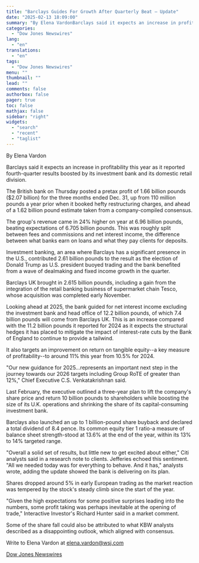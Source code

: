 ```yaml
---
title: "Barclays Guides For Growth After Quarterly Beat — Update"
date: "2025-02-13 18:09:00"
summary: "By Elena VardonBarclays said it expects an increase in profitability this year as it reported fourth-quarter results boosted by its investment bank and its domestic retail division.The British bank on Thursday posted a pretax profit of 1.66 billion pounds ($2.07 billion) for the three months ended Dec. 31, up from..."
categories:
  - "Dow Jones Newswires"
lang:
  - "en"
translations:
  - "en"
tags:
  - "Dow Jones Newswires"
menu: ""
thumbnail: ""
lead: ""
comments: false
authorbox: false
pager: true
toc: false
mathjax: false
sidebar: "right"
widgets:
  - "search"
  - "recent"
  - "taglist"
---
```


By Elena Vardon

Barclays said it expects an increase in profitability this year as it reported fourth-quarter results boosted by its investment bank and its domestic retail division.

The British bank on Thursday posted a pretax profit of 1.66 billion pounds ($2.07 billion) for the three months ended Dec. 31, up from 110 million pounds a year prior when it booked hefty restructuring charges, and ahead of a 1.62 billion pound estimate taken from a company-compiled consensus.

The group's revenue came in 24% higher on year at 6.96 billion pounds, beating expectations of 6.705 billion pounds. This was roughly split between fees and commissions and net interest income, the difference between what banks earn on loans and what they pay clients for deposits.

Investment banking, an area where Barclays has a significant presence in the U.S., contributed 2.61 billion pounds to the result as the election of Donald Trump as U.S. president buoyed trading and the bank benefited from a wave of dealmaking and fixed income growth in the quarter.

Barclays UK brought in 2.615 billion pounds, including a gain from the integration of the retail banking business of supermarket chain Tesco, whose acquisition was completed early November.

Looking ahead at 2025, the bank guided for net interest income excluding the investment bank and head office of 12.2 billion pounds, of which 7.4 billion pounds will come from Barclays UK. This is an increase compared with the 11.2 billion pounds it reported for 2024 as it expects the structural hedges it has placed to mitigate the impact of interest-rate cuts by the Bank of England to continue to provide a tailwind.

It also targets an improvement on return on tangible equity--a key measure of profitability--to around 11% this year from 10.5% for 2024.

"Our new guidance for 2025…represents an important next step in the journey towards our 2026 targets including Group RoTE of greater than 12%," Chief Executive C.S. Venkatakrishnan said.

Last February, the executive outlined a three-year plan to lift the company's share price and return 10 billion pounds to shareholders while boosting the size of its U.K. operations and shrinking the share of its capital-consuming investment bank.

Barclays also launched an up to 1 billion-pound share buyback and declared a total dividend of 8.4 pence. Its common equity tier 1 ratio-a measure of balance sheet strength-stood at 13.6% at the end of the year, within its 13% to 14% targeted range.

"Overall a solid set of results, but little new to get excited about either," Citi analysts said in a research note to clients. Jefferies echoed this sentiment. "All we needed today was for everything to behave. And it has," analysts wrote, adding the update showed the bank is delivering on its plan.

Shares dropped around 5% in early European trading as the market reaction was tempered by the stock's steady climb since the start of the year.

"Given the high expectations for some positive surprises leading into the numbers, some profit taking was perhaps inevitable at the opening of trade," Interactive Investor's Richard Hunter said in a market comment.

Some of the share fall could also be attributed to what KBW analysts described as a disappointing outlook, which aligned with consensus.

Write to Elena Vardon at elena.vardon@wsj.com

[Dow Jones Newswires](https://www.tradingview.com/news/DJN_DN20250213004925:0/)
